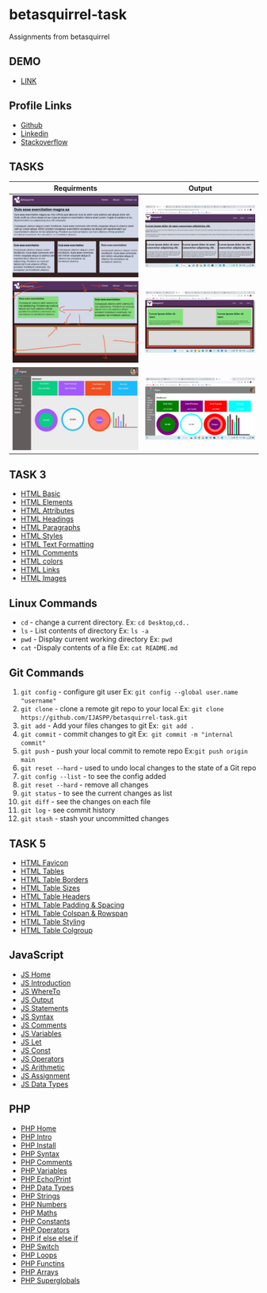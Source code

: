 # betasquirrel-task
Assignments from  betasquirrel


## DEMO
- [LINK](https://ijaspp.github.io/betasquirrel-task/)
## Profile Links
- [Github](https://github.com/IJASPP)
- [Linkedin](https://www.linkedin.com/in/muhammed-ijas-pp-6a6714194/)
- [Stackoverflow](https://stackoverflow.com/users/21194325/muhammed-ijas-pp)

## TASKS

| Requirments                 | Output                       |
|-----------------------------|------------------------------|
|![TASK 1](images/input-1.jpg)|![TASK 1](images/output-1.png)|
|![TASK 2](images/input-2.jpg)|![TASK 2](images/output-2.png)|
|![TASK 4](images/input-4.jpg)|![TASK 4](images/output-4.png)|
## TASK 3
- [HTML Basic](https://www.w3schools.com/html/html_basic.asp)
- [HTML Elements](https://www.w3schools.com/html/html_elements.asp)
- [HTML Attributes](https://www.w3schools.com/html/html_attributes.asp)
- [HTML Headings](https://www.w3schools.com/html/html_headings.asp)
- [HTML Paragraphs](https://www.w3schools.com/html/html_paragraphs.asp)
- [HTML Styles](https://www.w3schools.com/html/html_styles.asp)
- [HTML Text Formatting](https://www.w3schools.com/html/html_formatting.asp)
- [HTML Comments](https://www.w3schools.com/html/html_comments.asp)
- [HTML colors](https://www.w3schools.com/html/html_comments.asp)
- [HTML Links](https://www.w3schools.com/html/html_comments.asp)
- [HTML Images](https://www.w3schools.com/html/html_images.asp)

## Linux Commands
- `cd` - change a current directory. Ex: `cd Desktop`,`cd.. `
- `ls` - List contents of directory Ex: `ls -a `
- `pwd` - Display current working directory Ex: `pwd`
- `cat` -Dispaly contents of a file Ex: `cat README.md`
## Git Commands
1. `git config` - configure git user Ex: `git config --global user.name "username"`
2. `git clone` - clone a remote git repo to your local Ex: `git clone https://github.com/IJASPP/betasquirrel-task.git`
3. `git add` - Add your files changes to git Ex:` git add .`
4. `git commit` - commit changes to git Ex:` git commit -m "internal commit"`
5. `git push` - push your local commit to remote repo Ex:`git push origin main`
6. `git reset --hard` - used to undo local changes to the state of a Git repo  
7. `git config --list` - to see the config added
8. `git reset --hard` - remove all changes
9. `git status` - to see the current changes as list
10. `git diff` - see the changes on each file
11. `git log` - see commit history
12. `git stash` - stash your uncommitted changes
## TASK 5
- [HTML Favicon](https://www.w3schools.com/html/html_favicon.asp)
- [HTML Tables](https://www.w3schools.com/html/html_tables.asp)
- [HTML Table Borders](https://www.w3schools.com/html/html_table_borders.asp)
- [HTML Table Sizes](https://www.w3schools.com/html/html_table_sizes.asp)
- [HTML Table Headers](https://www.w3schools.com/html/html_table_headers.asp)
- [HTML Table Padding & Spacing](https://www.w3schools.com/html/html_table_padding_spacing.asp)
- [HTML Table Colspan & Rowspan](https://www.w3schools.com/html/html_table_colspan_rowspan.asp)
- [HTML Table Styling](https://www.w3schools.com/html/html_table_styling.asp)
- [HTML Table Colgroup](https://www.w3schools.com/html/html_table_colgroup.asp)
## JavaScript
- [JS Home](https://www.w3schools.com/js/default.asp)
- [JS Introduction](https://www.w3schools.com/js/js_intro.asp)
- [JS WhereTo](https://www.w3schools.com/js/js_whereto.asp)
- [JS Output](https://www.w3schools.com/js/js_output.asp)
- [JS Statements](https://www.w3schools.com/js/js_statements.asp)
- [JS Syntax](https://www.w3schools.com/js/js_syntax.asp)
- [JS Comments](https://www.w3schools.com/js/js_comments.asp)
- [JS Variables](https://www.w3schools.com/js/js_variables.asp)
- [JS Let](https://www.w3schools.com/js/js_let.asp)
- [JS Const](https://www.w3schools.com/js/js_const.asp)
- [JS Operators](https://www.w3schools.com/js/js_operators.asp)
- [JS Arithmetic](https://www.w3schools.com/js/js_arithmetic.asp)
- [JS Assignment](https://www.w3schools.com/js/js_assignment.asp)
- [JS Data Types](https://www.w3schools.com/js/js_datatypes.asp)
## PHP
- [PHP Home](https://www.w3schools.com/php/default.asp)
- [PHP Intro](https://www.w3schools.com/php/php_intro.asp)
- [PHP Install](https://www.w3schools.com/php/php_install.asp)
- [PHP Syntax](https://www.w3schools.com/php/php_syntax.asp)
- [PHP Comments](https://www.w3schools.com/php/php_comments.asp)
- [PHP Variables](https://www.w3schools.com/php/php_variables.asp)
- [PHP Echo/Print](https://www.w3schools.com/php/php_echo_print.asp)
- [PHP Data Types](https://www.w3schools.com/php/php_echo_print.asp)
- [PHP Strings](https://www.w3schools.com/php/php_string.asp)
- [PHP Numbers](https://www.w3schools.com/php/php_numbers.asp)
- [PHP Maths](https://www.w3schools.com/php/php_math.asp)
- [PHP Constants](https://www.w3schools.com/php/php_constants.asp)
- [PHP Operators](https://www.w3schools.com/php/php_operators.asp)
- [PHP if else else if](https://www.w3schools.com/php/php_if_else.asp)
- [PHP Switch](https://www.w3schools.com/php/php_switch.asp)
- [PHP Loops](https://www.w3schools.com/php/php_looping.asp)
- [PHP Functins](https://www.w3schools.com/php/php_functions.asp)
- [PHP Arrays](https://www.w3schools.com/php/php_arrays.asp)
- [PHP Superglobals](https://www.w3schools.com/php/php_superglobals.asp)


[def]: images/output-2.png